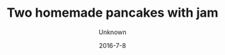 ---
title: 'Two homemade pancakes with jam'
description: ""
image: d9d5d79be0895e984bbd42f6b5d0861b8252c244
price: '25'
size: '2'
color: '#ffffff'
category: breakfast
tags: Breakfast
meta:
    id: 8xde2f81ba24a8951658a45583feed4a98b4f37e
    parentId: f20f57fa9c3d8bff0902cfb33f350091a3a48d51
    language: en
date: '2016-7-8'
author: Unknown
---